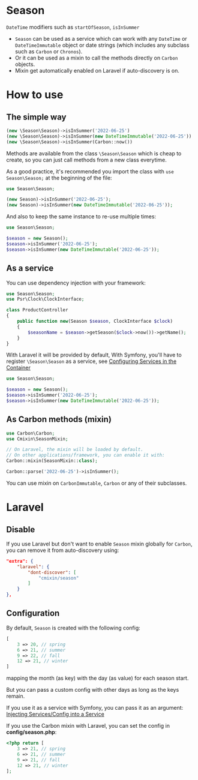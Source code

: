 # Season

`DateTime` modifiers such as `startOfSeason`, `isInSummer`

- `Season` can be used as a service which can work with any `DateTime` or `DateTimeImmutable` object or date strings
  (which includes any subclass such as `Carbon` or `Chronos`).
- Or it can be used as a mixin to call the methods directly on `Carbon` objects.
- Mixin get automatically enabled on Laravel if auto-discovery is on.

# How to use

## The simple way
```php
(new \Season\Season)->isInSummer('2022-06-25')
(new \Season\Season)->isInSummer(new DateTimeImmutable('2022-06-25'))
(new \Season\Season)->isInSummer(Carbon::now())
```

Methods are available from the class `\Season\Season` which is cheap to create,
so you can just call methods from a new class everytime.

As a good practice, it's recommended you import the class with `use Season\Season;`
at the beginning of the file:
```php
use Season\Season;

(new Season)->isInSummer('2022-06-25');
(new Season)->isInSummer(new DateTimeImmutable('2022-06-25'));
```

And also to keep the same instance to re-use multiple times:
```php
use Season\Season;

$season = new Season();
$season->isInSummer('2022-06-25');
$season->isInSummer(new DateTimeImmutable('2022-06-25'));
```

## As a service

You can use dependency injection with your framework:
```php
use Season\Season;
use Psr\Clock\ClockInterface;

class ProductController
{
    public function new(Season $season, ClockInterface $clock)
    {
        $seasonName = $season->getSeason($clock->now())->getName();
    }
}
```

With Laravel it will be provided by default, With Symfony, you'll
have to register `\Season\Season` as a service, see
[Configuring Services in the Container](https://symfony.com/doc/current/service_container.html#creating-configuring-services-in-the-container)


```php
use Season\Season;

$season = new Season();
$season->isInSummer('2022-06-25');
$season->isInSummer(new DateTimeImmutable('2022-06-25'));
```

## As Carbon methods (mixin)

```php
use Carbon\Carbon;
use Cmixin\SeasonMixin;

// On Laravel, the mixin will be loaded by default.
// On other applications/framework, you can enable it with:
Carbon::mixin(SeasonMixin::class);

Carbon::parse('2022-06-25')->isInSummer();
```
You can use mixin on `CarbonImmutable`, `Carbon` or any of
their subclasses.

# Laravel

## Disable

If you use Laravel but don't want to enable `Season` mixin
globally for `Carbon`, you can remove it from auto-discovery using:

```json
"extra": {
    "laravel": {
        "dont-discover": [
            "cmixin/season"
        ]
    }
},
```

## Configuration

By default, `Season` is created with the following config:
```php
[
    3 => 20, // spring
    6 => 21, // summer
    9 => 22, // fall
    12 => 21, // winter
]
```
mapping the month (as key) with the day (as value) for each season
start.

But you can pass a custom config with other days as long as the keys
remain.

If you use it as a service with Symfony, you can pass it as an
argument:
[Injecting Services/Config into a Service](https://symfony.com/doc/current/service_container.html#manually-wiring-arguments)

If you use the Carbon mixin with Laravel, you can set the config
in **config/season.php**:

```php
<?php return [
    3 => 21, // spring
    6 => 21, // summer
    9 => 21, // fall
    12 => 21, // winter
];
```
